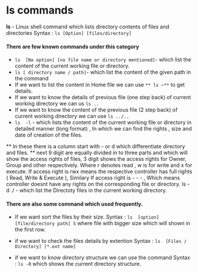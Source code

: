 # ls commands

**ls** - Linux shell command which lists directory contents  of files and directories
Syntax  : ```ls [Option] [files/directory]```

#### There are few known commands under this category

* ```ls  [No option] [no file name or directory mentioned]```- which list the content of the current working file or directory.
* ```ls [ directory name / path]```- which list the content of the given path in the command
* If we want to list the content in Home file we can use ```** ls ~**```  to get details.
* If we want to know the details of previous file (one step back) of current working directory we can us  ```ls ..```
* If we want to know the content of the previous file (2 step back) of current working directory we can use ```ls ../..```
* ```ls  -l``` - which lists the content of the current working file or directory in detailed manner (long format) , In which we can find the rights , size and date of creation of the files.

** In these there is a column start with - or d which differentiate directory and files. 
** next 9 digit are equally divided in to three parts and which will show the access rights of files, 3 digit shows the access rights  for Owner, Group  and other respectively. 
  Where r denotes read , w  is for write and x for execute. If access right is rwx means the respective controller has full rights ( Read, Write & Execute ), Similary If access right is - - - , Which means controller doesnt have any rights on the corresponding file or directory.
 ls -d ./ - which list the Directoty files in the current working directory.

#### There are also some command which used frequently.
* If we want sort the files by their size.
		Syntax : ```ls  [option] [file/directory path] S```
where file with bigger size which will shown in the first row.

* if we want to check the files details by extention
		Syntax : ```ls  [Files / Directory] [*.ext name]```

* if we want to know directory structure we can use the command
		Syntax : ```ls -R```
which shows the current directory structure.